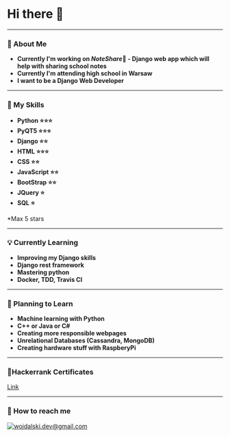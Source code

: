 # Hi there 👋
---
### 🤙 About Me 
- **Currently I'm working on *NoteShare*📝 - Django web app which will help with sharing school notes** 
- **Currently I'm attending high school in Warsaw**
- **I want to be a Django Web Developer**
---
### 🔧 My Skills
- **Python ⭐⭐⭐**
- **PyQT5 ⭐⭐⭐**
- **Django ⭐⭐**
- **HTML ⭐⭐⭐**
- **CSS ⭐⭐**
- **JavaScript ⭐⭐**
- **BootStrap ⭐⭐**
- **JQuery ⭐**
- **SQL ⭐**

*Max 5 stars

---
### 💡 Currently Learning 
- **Improving my Django skills**
- **Django rest framework**
- **Mastering python**
- **Docker, TDD, Travis CI**

---
### 🔮 Planning to Learn
- **Machine learning with Python**
- **C++ or Java or C#**
- **Creating more responsible webpages**
- **Unrelational Databases (Cassandra, MongoDB)** 
- **Creating hardware stuff with RaspberyPi**
---
### 📜Hackerrank Certificates
[Link](https://www.hackerrank.com/certificates/50cdfac78793)

---
### 📧 How to reach me
<a href="mailto:wojdalski.dev@gmail.com">![wojdalski.dev@gmail.com](https://img.shields.io/badge/Gmail-D14836?style=for-the-badge&logo=gmail&logoColor=white)</a>
